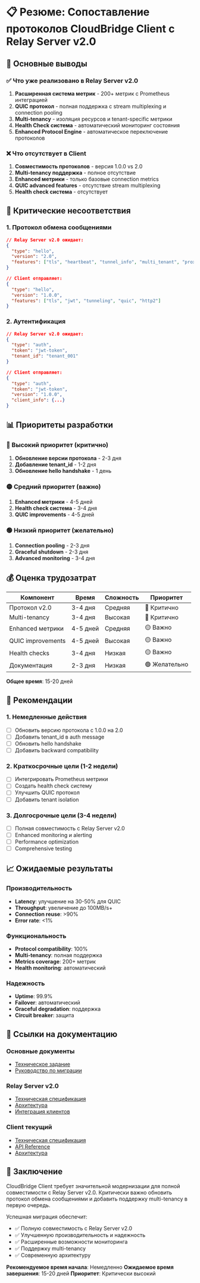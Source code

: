 # 📋 Резюме: Сопоставление протоколов CloudBridge Client с Relay Server v2.0

## 🎯 Основные выводы

### ✅ Что уже реализовано в Relay Server v2.0
1. **Расширенная система метрик** - 200+ метрик с Prometheus интеграцией
2. **QUIC протокол** - полная поддержка с stream multiplexing и connection pooling
3. **Multi-tenancy** - изоляция ресурсов и tenant-specific метрики
4. **Health Check система** - автоматический мониторинг состояния
5. **Enhanced Protocol Engine** - автоматическое переключение протоколов

### ❌ Что отсутствует в Client
1. **Совместимость протоколов** - версия 1.0.0 vs 2.0
2. **Multi-tenancy поддержка** - полное отсутствие
3. **Enhanced метрики** - только базовые connection metrics
4. **QUIC advanced features** - отсутствие stream multiplexing
5. **Health check система** - отсутствует

## 🚨 Критические несоответствия

### 1. Протокол обмена сообщениями
```json
// Relay Server v2.0 ожидает:
{
  "type": "hello",
  "version": "2.0",
  "features": ["tls", "heartbeat", "tunnel_info", "multi_tenant", "proxy", "quic", "metrics"]
}

// Client отправляет:
{
  "type": "hello", 
  "version": "1.0.0",
  "features": ["tls", "jwt", "tunneling", "quic", "http2"]
}
```

### 2. Аутентификация
```json
// Relay Server v2.0 ожидает:
{
  "type": "auth",
  "token": "jwt-token",
  "tenant_id": "tenant_001"
}

// Client отправляет:
{
  "type": "auth",
  "token": "jwt-token",
  "version": "1.0.0",
  "client_info": {...}
}
```

## 📊 Приоритеты разработки

### 🔴 Высокий приоритет (критично)
1. **Обновление версии протокола** - 2-3 дня
2. **Добавление tenant_id** - 1-2 дня
3. **Обновление hello handshake** - 1 день

### 🟡 Средний приоритет (важно)
1. **Enhanced метрики** - 4-5 дней
2. **Health check система** - 3-4 дня
3. **QUIC improvements** - 4-5 дней

### 🟢 Низкий приоритет (желательно)
1. **Connection pooling** - 2-3 дня
2. **Graceful shutdown** - 2-3 дня
3. **Advanced monitoring** - 3-4 дня

## 💰 Оценка трудозатрат

| Компонент | Время | Сложность | Приоритет |
|-----------|-------|-----------|-----------|
| Протокол v2.0 | 3-4 дня | Средняя | 🔴 Критично |
| Multi-tenancy | 3-4 дня | Высокая | 🔴 Критично |
| Enhanced метрики | 4-5 дней | Средняя | 🟡 Важно |
| QUIC improvements | 4-5 дней | Высокая | 🟡 Важно |
| Health checks | 3-4 дня | Низкая | 🟡 Важно |
| Документация | 2-3 дня | Низкая | 🟢 Желательно |

**Общее время**: 15-20 дней

## 🎯 Рекомендации

### 1. Немедленные действия
- [ ] Обновить версию протокола с 1.0.0 на 2.0
- [ ] Добавить tenant_id в auth message
- [ ] Обновить hello handshake
- [ ] Добавить backward compatibility

### 2. Краткосрочные цели (1-2 недели)
- [ ] Интегрировать Prometheus метрики
- [ ] Создать health check систему
- [ ] Улучшить QUIC протокол
- [ ] Добавить tenant isolation

### 3. Долгосрочные цели (3-4 недели)
- [ ] Полная совместимость с Relay Server v2.0
- [ ] Enhanced monitoring и alerting
- [ ] Performance optimization
- [ ] Comprehensive testing

## 📈 Ожидаемые результаты

### Производительность
- **Latency**: улучшение на 30-50% для QUIC
- **Throughput**: увеличение до 100MB/s+
- **Connection reuse**: >90%
- **Error rate**: <1%

### Функциональность
- **Protocol compatibility**: 100%
- **Multi-tenancy**: полная поддержка
- **Metrics coverage**: 200+ метрик
- **Health monitoring**: автоматический

### Надежность
- **Uptime**: 99.9%
- **Failover**: автоматический
- **Graceful degradation**: поддержка
- **Circuit breaker**: защита

## 🔗 Ссылки на документацию

### Основные документы
- [Техническое задание](PROTOCOL_ALIGNMENT_TECHNICAL_SPECIFICATION.md)
- [Руководство по миграции](ARCHITECTURAL_MIGRATION_GUIDE.md)

### Relay Server v2.0
- [Техническая спецификация](../cloudbridge-relay-installer/docs/technical_requirements/CLOUDFLARED_INTEGRATION_TECHNICAL_SPECIFICATION.md)
- [Архитектура](../cloudbridge-relay-installer/docs/integration/ARCHITECTURE.md)
- [Интеграция клиентов](../cloudbridge-relay-installer/docs/integration/client_integration.md)

### Client текущий
- [Техническая спецификация](TECHNICAL_SPECIFICATION.md)
- [API Reference](API_REFERENCE.md)
- [Архитектура](ARCHITECTURE.md)

## 📝 Заключение

CloudBridge Client требует значительной модернизации для полной совместимости с Relay Server v2.0. Критически важно обновить протокол обмена сообщениями и добавить поддержку multi-tenancy в первую очередь.

Успешная миграция обеспечит:
- ✅ Полную совместимость с Relay Server v2.0
- ✅ Улучшенную производительность и надежность
- ✅ Расширенные возможности мониторинга
- ✅ Поддержку multi-tenancy
- ✅ Современную архитектуру

**Рекомендуемое время начала**: Немедленно
**Ожидаемое время завершения**: 15-20 дней
**Приоритет**: Критически высокий 